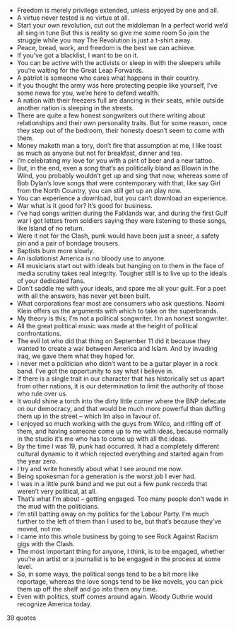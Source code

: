  - Freedom is merely privilege extended, unless enjoyed by one and all.
 - A virtue never tested is no virtue at all.
 - Start your own revolution, cut out the middleman In a perfect world we’d all sing in tune But this is reality so give me some room So join the struggle while you may The Revolution is just a t-shirt away.
 - Peace, bread, work, and freedom is the best we can achieve.
 - If you’ve got a blacklist, I want to be on it.
 - You can be active with the activists or sleep in with the sleepers while you’re waiting for the Great Leap Forwards.
 - A patriot is someone who cares what happens in their country.
 - If you thought the army was here protecting people like yourself, I’ve some news for you, we’re here to defend wealth.
 - A nation with their freezers full are dancing in their seats, while outside another nation is sleeping in the streets.
 - There are quite a few honest songwriters out there writing about relationships and their own personality traits. But for some reason, once they step out of the bedroom, their honesty doesn’t seem to come with them.
 - Money maketh man a tory, don’t fire that assumption at me, I like toast as much as anyone but not for breakfast, dinner and tea.
 - I’m celebrating my love for you with a pint of beer and a new tattoo.
 - But, in the end, even a song that’s as politically bland as Blowin in the Wind, you probably wouldn’t get up and sing that now, whereas some of Bob Dylan’s love songs that were contemporary with that, like say Girl from the North Country, you can still get up an play now.
 - You can experience a download, but you can’t download an experience.
 - War what is it good for? It’s good for business.
 - I’ve had songs written during the Falklands war, and during the first Gulf war I got letters from soldiers saying they were listening to these songs, like Island of no return.
 - Were it not for the Clash, punk would have been just a sneer, a safety pin and a pair of bondage trousers.
 - Baptists burn more slowly.
 - An isolationist America is no bloody use to anyone.
 - All musicians start out with ideals but hanging on to them in the face of media scrutiny takes real integrity. Tougher still is to live up to the ideals of your dedicated fans.
 - Don’t saddle me with your ideals, and spare me all your guilt. For a poet with all the answers, has never yet been built.
 - What corporations fear most are consumers who ask questions. Naomi Klein offers us the arguments with which to take on the superbrands.
 - My theory is this; I’m not a political songwriter. I’m an honest songwriter.
 - All the great political music was made at the height of political confrontations.
 - The evil lot who did that thing on September 11 did it because they wanted to create a war between America and Islam. And by invading Iraq, we gave them what they hoped for.
 - I never met a politician who didn’t want to be a guitar player in a rock band. I’ve got the opportunity to say what I believe in.
 - If there is a single trait in our character that has historically set us apart from other nations, it is our determination to limit the authority of those who rule over us.
 - It would shine a torch into the dirty little corner where the BNP defecate on our democracy, and that would be much more powerful than duffing them up in the street – which Im also in favour of.
 - I enjoyed so much working with the guys from Wilco, and riffing off of them, and having someone come up to me with ideas, because normally in the studio it’s me who has to come up with all the ideas.
 - By the time I was 19, punk had occurred. It had a completely different cultural dynamic to it which rejected everything and started again from the year zero.
 - I try and write honestly about what I see around me now.
 - Being spokesman for a generation is the worst job I ever had.
 - I was in a little punk band and we put out a few punk records that weren’t very political, at all.
 - That’s what I’m about – getting engaged. Too many people don’t wade in the mud with the politicians.
 - I’m still batting away on my politics for the Labour Party. I’m much further to the left of them than I used to be, but that’s because they’ve moved, not me.
 - I came into this whole business by going to see Rock Against Racism gigs with the Clash.
 - The most important thing for anyone, I think, is to be engaged, whether you’re an artist or a journalist is to be engaged in the process at some level.
 - So, in some ways, the political songs tend to be a bit more like reportage, whereas the love songs tend to be like novels, you can pick them up off the shelf and go into them any time.
 - Even with politics, stuff comes around again. Woody Guthrie would recognize America today.

39 quotes